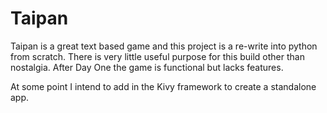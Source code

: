 Taipan
======

Taipan is a great text based game and this project is a re-write into python from scratch.
There is very little useful purpose for this build other than nostalgia.
After Day One the game is functional but lacks features.

At some point I intend to add in the Kivy framework to create a standalone app.
